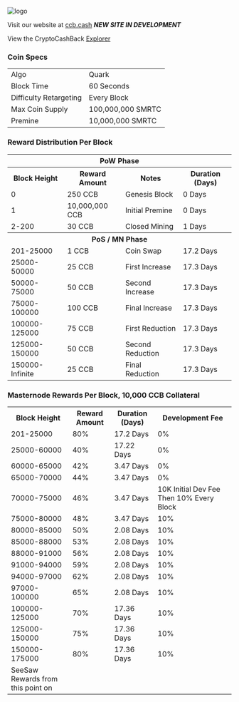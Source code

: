 ![logo](https://ccbcoin.club/img/assets/logo.png)

Visit our website at [ccb.cash](http://ccb.cash/) ***NEW SITE IN DEVELOPMENT***

View the CryptoCashBack [Explorer](http://chain.ccbcoin.club/)

### Coin Specs
<table>
<tr><td>Algo</td><td>Quark</td></tr>
<tr><td>Block Time</td><td>60 Seconds</td></tr>
<tr><td>Difficulty Retargeting</td><td>Every Block</td></tr>
<tr><td>Max Coin Supply </td><td>100,000,000 SMRTC</td></tr>
<tr><td>Premine</td><td>10,000,000 SMRTC</td></tr>
</table>


### Reward Distribution Per Block

<table>
<th colspan=4>PoW Phase</th>
<tr><th>Block Height</th><th>Reward Amount</th><th>Notes</th><th>Duration (Days)</th></tr>
<tr><td>0</td><td>250 CCB</td><td>Genesis Block</td><td>0 Days</td></tr>
<tr><td>1</td><td>10,000,000 CCB</td><td>Initial Premine</td><td>0 Days</td></tr>
<tr><td>2-200</td><td>30 CCB</td><td rowspan=1>Closed Mining</td><td>1 Days</td></tr>
<tr><th colspan=4>PoS / MN Phase</th></tr>
<tr><td>201-25000</td><td>1 CCB</td><td rowspan=1>Coin Swap</td><td>17.2 Days</td></tr>
<tr><td>25000-50000</td><td>25 CCB</td><td rowspan=1>First Increase </td><td>17.3 Days</td></tr>
<tr><td>50000-75000</td><td>50 CCB</td><td rowspan=1>Second Increase </td><td>17.3 Days</td></tr>
<tr><td>75000-100000</td><td>100 CCB</td><td rowspan=1>Final Increase </td><td>17.3 Days</td></tr>
<tr><td>100000-125000</td><td>75 CCB</td><td rowspan=1>First Reduction </td><td>17.3 Days</td></tr>
<tr><td>125000-150000</td><td>50 CCB</td><td rowspan=1>Second Reduction </td><td>17.3 Days</td></tr>
<tr><td>150000-Infinite</td><td>25 CCB</td><td rowspan=1>Final Reduction </td><td>17.3 Days</td></tr>

</table>


### Masternode Rewards Per Block, 10,000 CCB Collateral

<table>
<tr><th>Block Height</th><th>Reward Amount</th><th>Duration (Days)</th><th>Development Fee</th></tr>
<tr><td>201-25000</td><td>80%</td><td>17.2 Days</td><td>0%</td></tr>
<tr><td>25000-60000 </td><td>40%</td><td>17.22 Days</td><td>0%</td></tr>
<tr><td>60000-65000 </td><td>42%</td><td>3.47 Days</td><td>0%</td></tr>
<tr><td>65000-70000 </td><td>44%</td><td>3.47 Days</td><td>0%</td></tr>
<tr><td>70000-75000 </td><td>46%</td><td>3.47 Days</td><td>10K Initial Dev Fee Then 10% Every Block</td></tr>
<tr><td>75000-80000 </td><td>48%</td><td>3.47 Days</td><td>10%</td></tr>
<tr><td>80000-85000 </td><td>50%</td><td>2.08 Days</td><td>10%</td></tr>
<tr><td>85000-88000 </td><td>53%</td><td>2.08 Days</td><td>10%</td></tr>
<tr><td>88000-91000 </td><td>56%</td><td>2.08 Days</td><td>10%</td></tr>
<tr><td>91000-94000 </td><td>59%</td><td>2.08 Days</td><td>10%</td></tr>
<tr><td>94000-97000 </td><td>62%</td><td>2.08 Days</td><td>10%</td></tr>
<tr><td>97000-100000 </td><td>65%</td><td>2.08 Days</td><td>10%</td></tr>
<tr><td>100000-125000 </td><td>70%</td><td>17.36 Days</td><td>10%</td></tr>
<tr><td>125000-150000 </td><td>75%</td><td>17.36 Days</td><td>10%</td></tr>
<tr><td>150000-175000 </td><td>80%</td><td>17.36 Days</td><td>10%</td></tr>
<tr><td>SeeSaw Rewards from this point on</td></tr>
</table>
